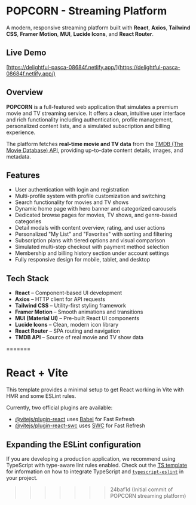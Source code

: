 # POPCORN - Streaming Platform

A modern, responsive streaming platform built with **React**, **Axios**, **Tailwind CSS**, **Framer Motion**, **MUI**, **Lucide Icons**, and **React Router**.

## Live Demo

[https://delightful-pasca-08684f.netlify.app/](https://delightful-pasca-08684f.netlify.app/)

## Overview

**POPCORN** is a full-featured web application that simulates a premium movie and TV streaming service. It offers a clean, intuitive user interface and rich functionality including authentication, profile management, personalized content lists, and a simulated subscription and billing experience.

The platform fetches **real-time movie and TV data** from the [TMDB (The Movie Database) API](https://www.themoviedb.org/documentation/api), providing up-to-date content details, images, and metadata.

## Features

- User authentication with login and registration
- Multi-profile system with profile customization and switching
- Search functionality for movies and TV shows
- Dynamic home page with hero banner and categorized carousels
- Dedicated browse pages for movies, TV shows, and genre-based categories
- Detail modals with content overview, rating, and user actions
- Personalized "My List" and "Favorites" with sorting and filtering
- Subscription plans with tiered options and visual comparison
- Simulated multi-step checkout with payment method selection
- Membership and billing history section under account settings
- Fully responsive design for mobile, tablet, and desktop

## Tech Stack

- **React** – Component-based UI development
- **Axios** – HTTP client for API requests
- **Tailwind CSS** – Utility-first styling framework
- **Framer Motion** – Smooth animations and transitions
- **MUI (Material UI)** – Pre-built React UI components
- **Lucide Icons** – Clean, modern icon library
- **React Router** – SPA routing and navigation
- **TMDB API** – Source of real movie and TV show data


=======
# React + Vite

This template provides a minimal setup to get React working in Vite with HMR and some ESLint rules.

Currently, two official plugins are available:

- [@vitejs/plugin-react](https://github.com/vitejs/vite-plugin-react/blob/main/packages/plugin-react) uses [Babel](https://babeljs.io/) for Fast Refresh
- [@vitejs/plugin-react-swc](https://github.com/vitejs/vite-plugin-react/blob/main/packages/plugin-react-swc) uses [SWC](https://swc.rs/) for Fast Refresh

## Expanding the ESLint configuration

If you are developing a production application, we recommend using TypeScript with type-aware lint rules enabled. Check out the [TS template](https://github.com/vitejs/vite/tree/main/packages/create-vite/template-react-ts) for information on how to integrate TypeScript and [`typescript-eslint`](https://typescript-eslint.io) in your project.
>>>>>>> 24baf1d (Initial commit of POPCORN streaming platform)
